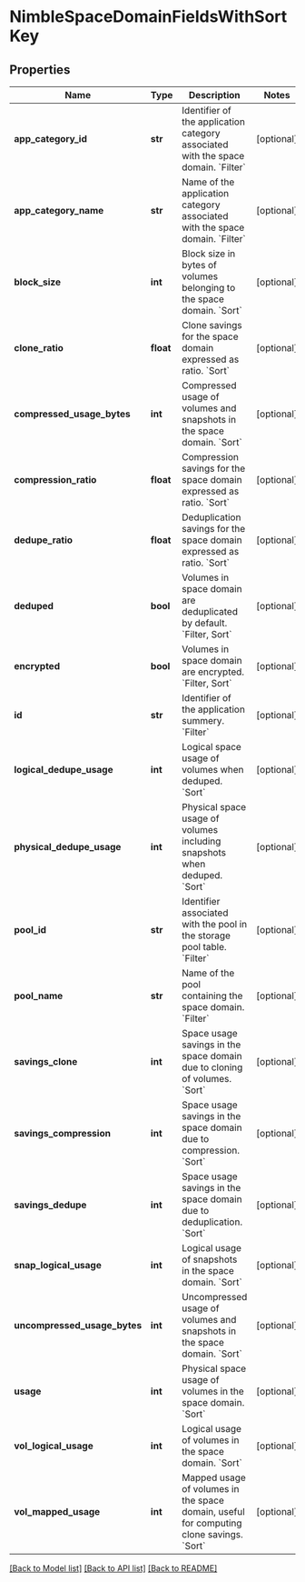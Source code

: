 # NimbleSpaceDomainFieldsWithSortKey

## Properties
Name | Type | Description | Notes
------------ | ------------- | ------------- | -------------
**app_category_id** | **str** | Identifier of the application category associated with the space domain. &#x60;Filter&#x60; | [optional] 
**app_category_name** | **str** | Name of the application category associated with the space domain. &#x60;Filter&#x60; | [optional] 
**block_size** | **int** | Block size in bytes of volumes belonging to the space domain. &#x60;Sort&#x60; | [optional] 
**clone_ratio** | **float** | Clone savings for the space domain expressed as ratio. &#x60;Sort&#x60; | [optional] 
**compressed_usage_bytes** | **int** | Compressed usage of volumes and snapshots in the space domain. &#x60;Sort&#x60; | [optional] 
**compression_ratio** | **float** | Compression savings for the space domain expressed as ratio. &#x60;Sort&#x60; | [optional] 
**dedupe_ratio** | **float** | Deduplication savings for the space domain expressed as ratio. &#x60;Sort&#x60; | [optional] 
**deduped** | **bool** | Volumes in space domain are deduplicated by default. &#x60;Filter, Sort&#x60; | [optional] 
**encrypted** | **bool** | Volumes in space domain are encrypted. &#x60;Filter, Sort&#x60; | [optional] 
**id** | **str** | Identifier of the application summery. &#x60;Filter&#x60; | [optional] 
**logical_dedupe_usage** | **int** | Logical space usage of volumes when deduped. &#x60;Sort&#x60; | [optional] 
**physical_dedupe_usage** | **int** | Physical space usage of volumes including snapshots when deduped. &#x60;Sort&#x60; | [optional] 
**pool_id** | **str** | Identifier associated with the pool in the storage pool table. &#x60;Filter&#x60; | [optional] 
**pool_name** | **str** | Name of the pool containing the space domain. &#x60;Filter&#x60; | [optional] 
**savings_clone** | **int** | Space usage savings in the space domain due to cloning of volumes. &#x60;Sort&#x60; | [optional] 
**savings_compression** | **int** | Space usage savings in the space domain due to compression. &#x60;Sort&#x60; | [optional] 
**savings_dedupe** | **int** | Space usage savings in the space domain due to deduplication. &#x60;Sort&#x60; | [optional] 
**snap_logical_usage** | **int** | Logical usage of snapshots in the space domain. &#x60;Sort&#x60; | [optional] 
**uncompressed_usage_bytes** | **int** | Uncompressed usage of volumes and snapshots in the space domain. &#x60;Sort&#x60; | [optional] 
**usage** | **int** | Physical space usage of volumes in the space domain. &#x60;Sort&#x60; | [optional] 
**vol_logical_usage** | **int** | Logical usage of volumes in the space domain. &#x60;Sort&#x60; | [optional] 
**vol_mapped_usage** | **int** | Mapped usage of volumes in the space domain, useful for computing clone savings. &#x60;Sort&#x60; | [optional] 

[[Back to Model list]](../README.md#documentation-for-models) [[Back to API list]](../README.md#documentation-for-api-endpoints) [[Back to README]](../README.md)


